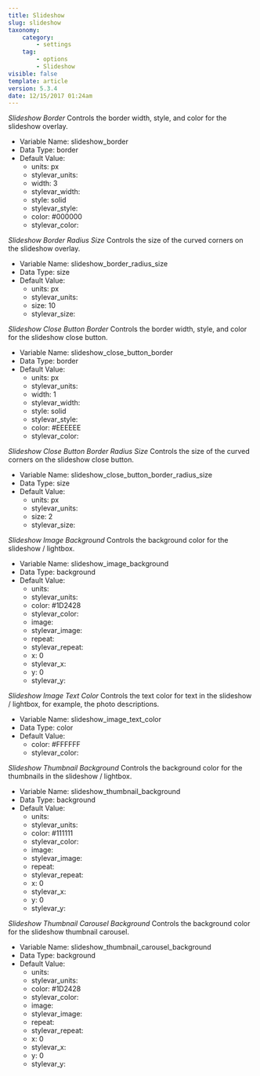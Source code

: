 ```yaml
---
title: Slideshow
slug: slideshow
taxonomy:
    category:
        - settings
    tag:
        - options
        - Slideshow
visible: false
template: article
version: 5.3.4
date: 12/15/2017 01:24am
---
```


<section class='option'>

*Slideshow Border*
Controls the border width, style, and color for the slideshow overlay.



- Variable Name: slideshow_border
- Data Type: border
- Default Value: 
	- units: px
	- stylevar_units: 
	- width: 3
	- stylevar_width: 
	- style: solid
	- stylevar_style: 
	- color: #000000
	- stylevar_color: 


</section>
<section class='option'>

*Slideshow Border Radius Size*
Controls the size of the curved corners on the slideshow overlay.



- Variable Name: slideshow_border_radius_size
- Data Type: size
- Default Value: 
	- units: px
	- stylevar_units: 
	- size: 10
	- stylevar_size: 


</section>
<section class='option'>

*Slideshow Close Button Border*
Controls the border width, style, and color for the slideshow close button.



- Variable Name: slideshow_close_button_border
- Data Type: border
- Default Value: 
	- units: px
	- stylevar_units: 
	- width: 1
	- stylevar_width: 
	- style: solid
	- stylevar_style: 
	- color: #EEEEEE
	- stylevar_color: 


</section>
<section class='option'>

*Slideshow Close Button Border Radius Size*
Controls the size of the curved corners on the slideshow close button.



- Variable Name: slideshow_close_button_border_radius_size
- Data Type: size
- Default Value: 
	- units: px
	- stylevar_units: 
	- size: 2
	- stylevar_size: 


</section>
<section class='option'>

*Slideshow Image Background*
Controls the background color for the slideshow / lightbox.



- Variable Name: slideshow_image_background
- Data Type: background
- Default Value: 
	- units: 
	- stylevar_units: 
	- color: #1D2428
	- stylevar_color: 
	- image: 
	- stylevar_image: 
	- repeat: 
	- stylevar_repeat: 
	- x: 0
	- stylevar_x: 
	- y: 0
	- stylevar_y: 


</section>
<section class='option'>

*Slideshow Image Text Color*
Controls the text color for text in the slideshow / lightbox, for example, the photo descriptions.



- Variable Name: slideshow_image_text_color
- Data Type: color
- Default Value: 
	- color: #FFFFFF
	- stylevar_color: 


</section>
<section class='option'>

*Slideshow Thumbnail Background*
Controls the background color for the thumbnails in the slideshow / lightbox.



- Variable Name: slideshow_thumbnail_background
- Data Type: background
- Default Value: 
	- units: 
	- stylevar_units: 
	- color: #111111
	- stylevar_color: 
	- image: 
	- stylevar_image: 
	- repeat: 
	- stylevar_repeat: 
	- x: 0
	- stylevar_x: 
	- y: 0
	- stylevar_y: 


</section>
<section class='option'>

*Slideshow Thumbnail Carousel Background*
Controls the background color for the slideshow thumbnail carousel.



- Variable Name: slideshow_thumbnail_carousel_background
- Data Type: background
- Default Value: 
	- units: 
	- stylevar_units: 
	- color: #1D2428
	- stylevar_color: 
	- image: 
	- stylevar_image: 
	- repeat: 
	- stylevar_repeat: 
	- x: 0
	- stylevar_x: 
	- y: 0
	- stylevar_y: 


</section>
